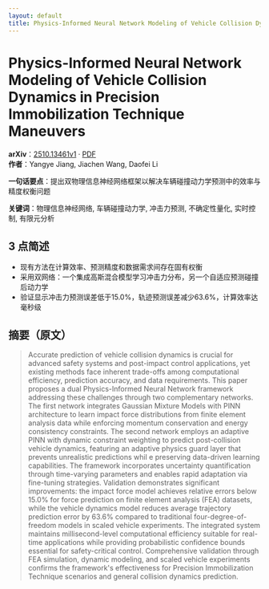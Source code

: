 ```yaml
---
layout: default
title: Physics-Informed Neural Network Modeling of Vehicle Collision Dynamics in Precision Immobilization Technique Maneuvers
---
```


# Physics-Informed Neural Network Modeling of Vehicle Collision Dynamics in Precision Immobilization Technique Maneuvers
**arXiv**：[2510.13461v1](https://arxiv.org/abs/2510.13461) · [PDF](https://arxiv.org/pdf/2510.13461.pdf)  
**作者**：Yangye Jiang, Jiachen Wang, Daofei Li  

**一句话要点**：提出双物理信息神经网络框架以解决车辆碰撞动力学预测中的效率与精度权衡问题

**关键词**：物理信息神经网络, 车辆碰撞动力学, 冲击力预测, 不确定性量化, 实时控制, 有限元分析

## 3 点简述
- 现有方法在计算效率、预测精度和数据需求间存在固有权衡
- 采用双网络：一个集成高斯混合模型学习冲击力分布，另一个自适应预测碰撞后动力学
- 验证显示冲击力预测误差低于15.0%，轨迹预测误差减少63.6%，计算效率达毫秒级

## 摘要（原文）

> Accurate prediction of vehicle collision dynamics is crucial for advanced
> safety systems and post-impact control applications, yet existing methods face
> inherent trade-offs among computational efficiency, prediction accuracy, and
> data requirements. This paper proposes a dual Physics-Informed Neural Network
> framework addressing these challenges through two complementary networks. The
> first network integrates Gaussian Mixture Models with PINN architecture to
> learn impact force distributions from finite element analysis data while
> enforcing momentum conservation and energy consistency constraints. The second
> network employs an adaptive PINN with dynamic constraint weighting to predict
> post-collision vehicle dynamics, featuring an adaptive physics guard layer that
> prevents unrealistic predictions whil e preserving data-driven learning
> capabilities. The framework incorporates uncertainty quantification through
> time-varying parameters and enables rapid adaptation via fine-tuning
> strategies. Validation demonstrates significant improvements: the impact force
> model achieves relative errors below 15.0% for force prediction on finite
> element analysis (FEA) datasets, while the vehicle dynamics model reduces
> average trajectory prediction error by 63.6% compared to traditional
> four-degree-of-freedom models in scaled vehicle experiments. The integrated
> system maintains millisecond-level computational efficiency suitable for
> real-time applications while providing probabilistic confidence bounds
> essential for safety-critical control. Comprehensive validation through FEA
> simulation, dynamic modeling, and scaled vehicle experiments confirms the
> framework's effectiveness for Precision Immobilization Technique scenarios and
> general collision dynamics prediction.

